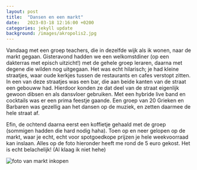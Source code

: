 ```yaml
---
layout: post
title:  "Dansen en een markt"
date:   2023-03-18 12:16:00 +0200
categories: jekyll update
background: /images/akropolis2.jpg
---
```

<style>
img {
    max-width: 30vw;
    max-height: 30vh;
}
</style>

Vandaag met een groep teachers, die in dezelfde wijk als ik wonen, naar de markt gegaan. Gisteravond hadden we een welkomstdiner (op een dakterras met episch uitzicht!) met de gehele groep leraren, daarna met degene die wilden nog uitgegaan. Het was echt hilarisch; je had kleine straatjes, waar oude kerkjes tussen de restaurants en cafes verstopt zitten. In een van deze straatjes was een bar, die aan beide kanten van de straat een gebouww had. Hierdoor konden ze dat deel van de straat eigenlijk gewoon dibsen en als dansvloer gebruiken. Met een hybride live band en cocktails was er een prima feestje gaande. Een groep van 20 Grieken en Barbaren was gezellig aan het dansen op de muziek, en zetten daarmee de hele straat af.

Efin, de ochtend daarna eerst een koffietje gehaald met de groep (sommigen hadden die hard nodig haha). Toen op en neer gelopen op de markt, waar je echt, echt voor spotgoedkope prijzen je hele weekvoorraad kan inslaan. Alles op de foto hieronder heeft me rond de 5 euro gekost. Het is echt belachelijk! (Al klaag ik niet hehe)

<img src="/images/marktInkopen.jpg" alt="foto van markt inkopen"/>